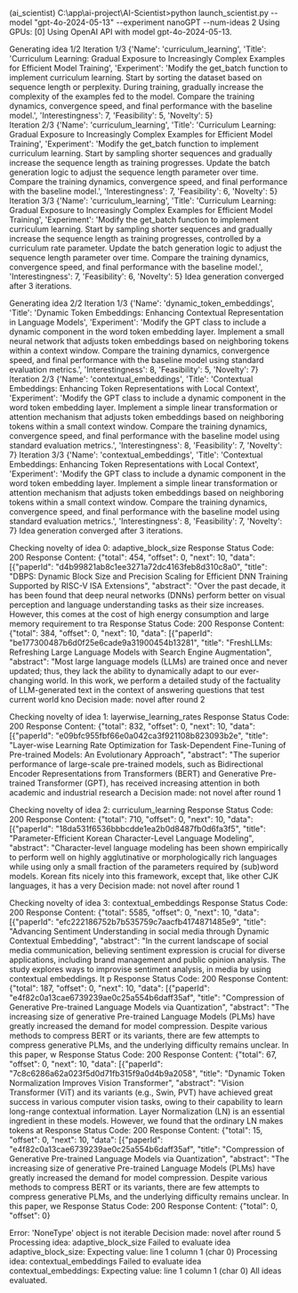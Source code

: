 (ai_scientist) C:\app\ai-project\AI-Scientist>python launch_scientist.py --model "gpt-4o-2024-05-13" --experiment nanoGPT --num-ideas 2
Using GPUs: [0]
Using OpenAI API with model gpt-4o-2024-05-13.

Generating idea 1/2
Iteration 1/3
{'Name': 'curriculum_learning', 'Title': 'Curriculum Learning: Gradual Exposure to Increasingly Complex Examples for Efficient Model Training', 'Experiment': 'Modify the get_batch function to implement curriculum learning. Start by sorting the dataset based on sequence length or perplexity. During training, gradually increase the complexity of the examples fed to the model. Compare the training dynamics, convergence speed, and final performance with the baseline model.', 'Interestingness': 7, 'Feasibility': 5, 'Novelty': 5}     
Iteration 2/3
{'Name': 'curriculum_learning', 'Title': 'Curriculum Learning: Gradual Exposure to Increasingly Complex Examples for Efficient Model Training', 'Experiment': 'Modify the get_batch function to implement curriculum learning. Start by sampling shorter sequences and gradually increase the sequence length as training progresses. Update the batch generation logic to adjust the sequence length parameter over time. Compare the training dynamics, convergence speed, and final performance with the baseline model.', 'Interestingness': 7, 'Feasibility': 6, 'Novelty': 5}
Iteration 3/3
{'Name': 'curriculum_learning', 'Title': 'Curriculum Learning: Gradual Exposure to Increasingly Complex Examples for Efficient Model Training', 'Experiment': 'Modify the get_batch function to implement curriculum learning. Start by sampling shorter sequences and gradually increase the sequence length as training progresses, controlled by a curriculum rate parameter. Update the batch generation logic to adjust the sequence length parameter over time. Compare the training dynamics, convergence speed, and final performance with the baseline model.', 'Interestingness': 7, 'Feasibility': 6, 'Novelty': 5}
Idea generation converged after 3 iterations.

Generating idea 2/2
Iteration 1/3
{'Name': 'dynamic_token_embeddings', 'Title': 'Dynamic Token Embeddings: Enhancing Contextual Representation in Language Models', 'Experiment': 'Modify the GPT class to include a dynamic component in the word token embedding layer. Implement a small neural network that adjusts token embeddings based on neighboring tokens within a context window. Compare the training dynamics, convergence speed, and final performance with the baseline model using standard evaluation metrics.', 'Interestingness': 8, 'Feasibility': 5, 'Novelty': 7}
Iteration 2/3
{'Name': 'contextual_embeddings', 'Title': 'Contextual Embeddings: Enhancing Token Representations with Local Context', 'Experiment': 'Modify the GPT class to include a dynamic component in the word token embedding layer. Implement a simple linear transformation or attention mechanism that adjusts token embeddings based on neighboring tokens within a small context window. Compare the training dynamics, convergence speed, and final performance with the baseline model using standard evaluation metrics.', 'Interestingness': 8, 'Feasibility': 7, 'Novelty': 7}
Iteration 3/3
{'Name': 'contextual_embeddings', 'Title': 'Contextual Embeddings: Enhancing Token Representations with Local Context', 'Experiment': 'Modify the GPT class to include a dynamic component in the word token embedding layer. Implement a simple linear transformation or attention mechanism that adjusts token embeddings based on neighboring tokens within a small context window. Compare the training dynamics, convergence speed, and final performance with the baseline model using standard evaluation metrics.', 'Interestingness': 8, 'Feasibility': 7, 'Novelty': 7}
Idea generation converged after 3 iterations.

Checking novelty of idea 0: adaptive_block_size
Response Status Code: 200
Response Content: {"total": 454, "offset": 0, "next": 10, "data": [{"paperId": "d4b99821ab8c1ee3271a72dc4163feb8d310c8a0", "title": "DBPS: Dynamic Block Size and Precision Scaling for Efficient DNN Training Supported by RISC-V ISA Extensions", "abstract": "Over the past decade, it has been found that deep neural networks (DNNs) perform better on visual perception and language understanding tasks as their size increases. However, this comes at the cost of high energy consumption and large memory requirement to tra
Response Status Code: 200
Response Content: {"total": 384, "offset": 0, "next": 10, "data": [{"paperId": "be177300487b6d0f25e6cade9a31900454b13281", "title": "FreshLLMs: Refreshing Large Language Models with Search Engine Augmentation", "abstract": "Most large language models (LLMs) are trained once and never updated; thus, they lack the ability to dynamically adapt to our ever-changing world. In this work, we perform a detailed study of the factuality of LLM-generated text in the context of answering questions that test current world kno
Decision made: novel after round 2

Checking novelty of idea 1: layerwise_learning_rates
Response Status Code: 200
Response Content: {"total": 832, "offset": 0, "next": 10, "data": [{"paperId": "e09bfc955fbf66e0a042ca3f921108b823093b2e", "title": "Layer-wise Learning Rate Optimization for Task-Dependent Fine-Tuning of Pre-trained Models: An Evolutionary Approach", "abstract": "The superior performance of large-scale pre-trained models, such as Bidirectional Encoder Representations from Transformers (BERT) and Generative Pre-trained Transformer (GPT), has received increasing attention in both academic and industrial research a
Decision made: not novel after round 1

Checking novelty of idea 2: curriculum_learning
Response Status Code: 200
Response Content: {"total": 710, "offset": 0, "next": 10, "data": [{"paperId": "18da531f6536bbbcdde1ea2b0d8487fb0d6fa3f5", "title": "Parameter-Efficient Korean Character-Level Language Modeling", "abstract": "Character-level language modeling has been shown empirically to perform well on highly agglutinative or morphologically rich languages while using only a small fraction of the parameters required by (sub)word models. Korean fits nicely into this framework, except that, like other CJK languages, it has a very
Decision made: not novel after round 1

Checking novelty of idea 3: contextual_embeddings
Response Status Code: 200
Response Content: {"total": 5585, "offset": 0, "next": 10, "data": [{"paperId": "efc222186752b7b535759c7aacfb4174871485e9", "title": "Advancing Sentiment Understanding in social media through Dynamic Contextual Embedding", "abstract": "In the current landscape of social media communication, believing sentiment expression is crucial for diverse applications, including brand management and public opinion analysis. The study explores ways to improvise sentiment analysis, in media by using contextual embeddings. It p
Response Status Code: 200
Response Content: {"total": 187, "offset": 0, "next": 10, "data": [{"paperId": "e4f82c0a13cae6739239ae0c25a554b6daff35af", "title": "Compression of Generative Pre-trained Language Models via Quantization", "abstract": "The increasing size of generative Pre-trained Language Models (PLMs) have greatly increased the demand for model compression. Despite various methods to compress BERT or its variants, there are few attempts to compress generative PLMs, and the underlying difficulty remains unclear. In this paper, w
Response Status Code: 200
Response Content: {"total": 67, "offset": 0, "next": 10, "data": [{"paperId": "7c8c6286a62a023f5d0d71fb315f9a0d4b9a2058", "title": "Dynamic Token Normalization Improves Vision Transformer", "abstract": "Vision Transformer (ViT) and its variants (e.g., Swin, PVT) have achieved great success in various computer vision tasks, owing to their capability to learn long-range contextual information. Layer Normalization (LN) is an essential ingredient in these models. However, we found that the ordinary LN makes tokens at
Response Status Code: 200
Response Content: {"total": 15, "offset": 0, "next": 10, "data": [{"paperId": "e4f82c0a13cae6739239ae0c25a554b6daff35af", "title": "Compression of Generative Pre-trained Language Models via Quantization", "abstract": "The increasing size of generative Pre-trained Language Models (PLMs) have greatly increased the demand for model compression. Despite various methods to compress BERT or its variants, there are few attempts to compress generative PLMs, and the underlying difficulty remains unclear. In this paper, we
Response Status Code: 200
Response Content: {"total": 0, "offset": 0}

Error: 'NoneType' object is not iterable
Decision made: novel after round 5
Processing idea: adaptive_block_size
Failed to evaluate idea adaptive_block_size: Expecting value: line 1 column 1 (char 0)
Processing idea: contextual_embeddings
Failed to evaluate idea contextual_embeddings: Expecting value: line 1 column 1 (char 0)
All ideas evaluated.